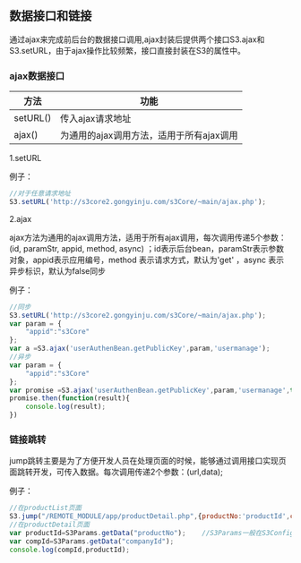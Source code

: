 ## 数据接口和链接

通过ajax来完成前后台的数据接口调用,ajax封装后提供两个接口S3.ajax和S3.setURL，由于ajax操作比较频繁，接口直接封装在S3的属性中。

### ajax数据接口

| 方法       | 功能                       |
| -------- | ------------------------ |
| setURL() | 传入ajax请求地址               |
| ajax()   | 为通用的ajax调用方法，适用于所有ajax调用 |

1.setURL

例子：

```js
//对于任意请求地址
S3.setURL('http://s3core2.gongyinju.com/s3Core/~main/ajax.php');
```

2.ajax

ajax方法为通用的ajax调用方法，适用于所有ajax调用，每次调用传递5个参数：(id,  paramStr,  appid, method, async) ；id表示后台bean，paramStr表示参数对象，appid表示应用编号，method 表示请求方式，默认为'get' ，async 表示异步标识，默认为false同步

例子：

```js
//同步
S3.setURL('http://s3core2.gongyinju.com/s3Core/~main/ajax.php');
var param = {
  	"appid":"s3Core"
};
var a =S3.ajax('userAuthenBean.getPublicKey',param,'usermanage');
//异步
var param = {
  	"appid":"s3Core"
};
var promise =S3.ajax('userAuthenBean.getPublicKey',param,'usermanage',true);
promise.then(function(result){
  	console.log(result);
})
```

### 链接跳转

jump跳转主要是为了方便开发人员在处理页面的时候，能够通过调用接口实现页面跳转开发，可传入数据。每次调用传递2个参数：(url,data);

例子：

```js
//在productList页面
S3.jump("/REMOTE_MODULE/app/productDetail.php",{productNo:'productId',companyId:'compId'});
//在productDetail页面
var productId=S3Params.getData("productNo");	//S3Params一般在S3Config.php中
var compId=S3Params.getData("companyId");
console.log(compId,productId);
```